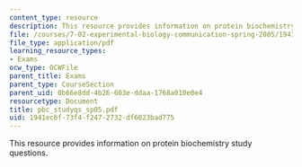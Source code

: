 ```yaml
---
content_type: resource
description: This resource provides information on protein biochemistry study questions.
file: /courses/7-02-experimental-biology-communication-spring-2005/1941ec6f73f4f2472732df6023bad775_pbc_studyqs_sp05.pdf
file_type: application/pdf
learning_resource_types:
- Exams
ocw_type: OCWFile
parent_title: Exams
parent_type: CourseSection
parent_uid: 0b66e8dd-4b26-603e-ddaa-1768a010e0e4
resourcetype: Document
title: pbc_studyqs_sp05.pdf
uid: 1941ec6f-73f4-f247-2732-df6023bad775
---
```

This resource provides information on protein biochemistry study questions.

